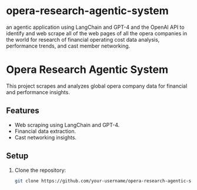 # opera-research-agentic-system
an agentic application using LangChain and GPT-4 and the OpenAI API to identify and web scrape all of the web pages of all the opera companies in the world for research of financial operating cost data analysis, performance trends, and cast member networking.

# Opera Research Agentic System
This project scrapes and analyzes global opera company data for financial and performance insights.

## Features
- Web scraping using LangChain and GPT-4.
- Financial data extraction.
- Cast networking insights.

## Setup
1. Clone the repository:
   ```bash
   git clone https://github.com/your-username/opera-research-agentic-system.git
